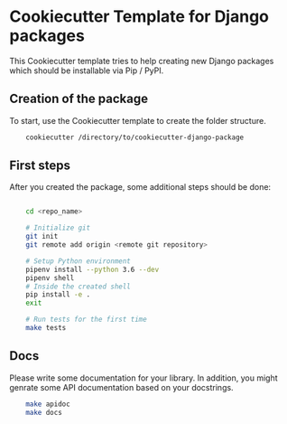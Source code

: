 # Cookiecutter Template for Django packages

This Cookiecutter template tries to help creating new Django packages which should
be installable via Pip / PyPI.


## Creation of the package

To start, use the Cookiecutter template to create the folder structure.

```bash
    cookiecutter /directory/to/cookiecutter-django-package
```


## First steps

After you created the package, some additional steps should be done:

```bash

    cd <repo_name>

    # Initialize git
    git init
    git remote add origin <remote git repository>

    # Setup Python environment
    pipenv install --python 3.6 --dev
    pipenv shell
    # Inside the created shell
    pip install -e .
    exit

    # Run tests for the first time
    make tests
```


## Docs

Please write some documentation for your library. In addition, you might genrate
some API documentation based on your docstrings.

```bash
	make apidoc
	make docs
```

